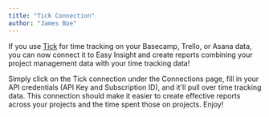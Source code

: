```yaml
---
title: "Tick Connection"
author: "James Boe"
---
```

If you use <a href="https://www.tickspot.com">Tick</a> for time tracking on your Basecamp, Trello, or Asana data, you can now connect it to Easy Insight and create reports combining your project management data with your time tracking data!<!--more-->

Simply click on the Tick connection under the Connections page, fill in your API credentials (API Key and Subscription ID), and it'll pull over time tracking data. This connection should make it easier to create effective reports across your projects and the time spent those on projects. Enjoy!